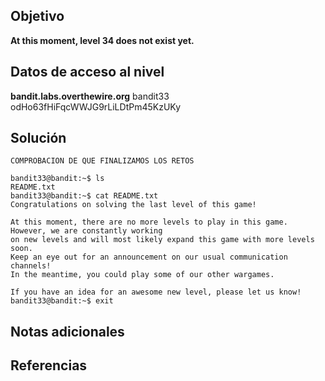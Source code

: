 ## Objetivo
**At this moment, level 34 does not exist yet.**

## Datos de acceso al nivel
**bandit.labs.overthewire.org**
bandit33
odHo63fHiFqcWWJG9rLiLDtPm45KzUKy

## Solución
```
COMPROBACION DE QUE FINALIZAMOS LOS RETOS

bandit33@bandit:~$ ls
README.txt
bandit33@bandit:~$ cat README.txt
Congratulations on solving the last level of this game!

At this moment, there are no more levels to play in this game. However, we are constantly working
on new levels and will most likely expand this game with more levels soon.
Keep an eye out for an announcement on our usual communication channels!
In the meantime, you could play some of our other wargames.

If you have an idea for an awesome new level, please let us know!
bandit33@bandit:~$ exit
```

## Notas adicionales


## Referencias

